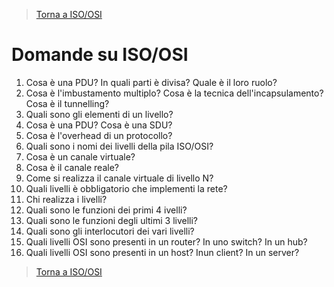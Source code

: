 >[Torna a ISO/OSI](isoosi.md)

# **Domande su ISO/OSI**

1. Cosa è una PDU? In quali parti è divisa? Quale è il loro ruolo?
2. Cosa è l'imbustamento multiplo? Cosa è la tecnica dell'incapsulamento? Cosa è il tunnelling?
3. Quali sono gli elementi di un livello?
4. Cosa è una PDU? Cosa è una SDU?
5. Cosa è l'overhead di un protocollo?
6. Quali sono i nomi dei livelli della pila ISO/OSI?
7. Cosa è un canale virtuale?
8. Cosa è il canale reale?
9. Come si realizza il canale virtuale di livello N?
10. Quali livelli è obbligatorio che implementi la rete?
11. Chi realizza i livelli?
12. Quali sono le funzioni dei primi 4 ivelli?
13. Quali sono le funzioni degli ultimi 3 livelli?
14. Quali sono gli interlocutori dei vari livelli?
15. Quali livelli OSI sono presenti in un router? In uno switch? In un hub?
16. Quali livelli OSI sono presenti in un host? Inun client? In un server?

>[Torna a ISO/OSI](isoosi.md)
